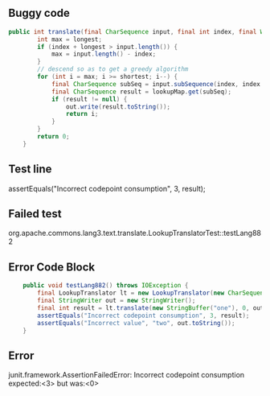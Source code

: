 

## Buggy code
```java
public int translate(final CharSequence input, final int index, final Writer out) throws IOException {
        int max = longest;
        if (index + longest > input.length()) {
            max = input.length() - index;
        }
        // descend so as to get a greedy algorithm
        for (int i = max; i >= shortest; i--) {
            final CharSequence subSeq = input.subSequence(index, index + i);
            final CharSequence result = lookupMap.get(subSeq);
            if (result != null) {
                out.write(result.toString());
                return i;
            }
        }
        return 0;
    }
```

## Test line
assertEquals("Incorrect codepoint consumption", 3, result);

## Failed test
org.apache.commons.lang3.text.translate.LookupTranslatorTest::testLang882

## Error Code Block
```java
    public void testLang882() throws IOException {
        final LookupTranslator lt = new LookupTranslator(new CharSequence[][] { { new StringBuffer("one"), new StringBuffer("two") } });
        final StringWriter out = new StringWriter();
        final int result = lt.translate(new StringBuffer("one"), 0, out);
        assertEquals("Incorrect codepoint consumption", 3, result);
        assertEquals("Incorrect value", "two", out.toString());
    }
```

## Error
junit.framework.AssertionFailedError: Incorrect codepoint consumption expected:<3> but was:<0>
